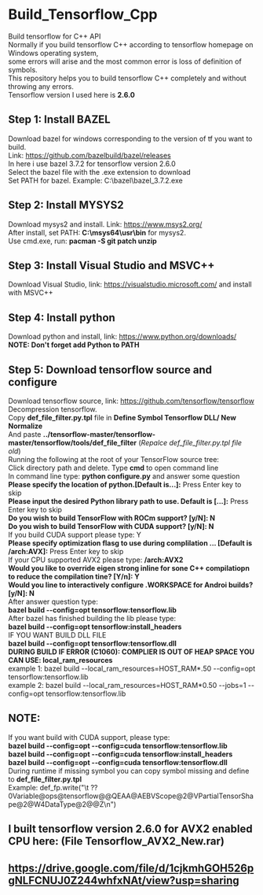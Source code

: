 # Build_Tensorflow_Cpp
Build tensorflow for C++ API \
Normally if you build tensorflow C++ according to tensorflow homepage on Windows operating system, \
some errors will arise and the most common error is loss of definition of symbols. \
This repository helps you to build tensorflow C++ completely and without throwing any errors. \
Tensorflow version I used here is **2.6.0**
## Step 1: Install BAZEL
Download bazel for windows corresponding to the version of tf you want to build.\
Link: https://github.com/bazelbuild/bazel/releases \
In here i use bazel 3.7.2 for tensorflow version 2.6.0\
Select the bazel file with the .exe extension to download \
Set PATH for bazel. Example: C:\bazel\bazel_3.7.2.exe
## Step 2: Install MYSYS2
Download mysys2 and install. Link: https://www.msys2.org/ \
After install, set PATH: **C:\msys64\usr\bin** for mysys2.\
Use cmd.exe, run: **pacman -S git patch unzip**
## Step 3: Install Visual Studio and MSVC++
Download Visual Studio, link: https://visualstudio.microsoft.com/ and install with MSVC++
## Step 4: Install python
Download python and install, link: https://www.python.org/downloads/ \
**NOTE: Don't forget add Python to PATH**
## Step 5: Download tensorflow source and configure
Download tensorflow source, link: https://github.com/tensorflow/tensorflow \
Decompression tensorflow.\
Copy **def_file_filter.py.tpl** file in **Define Symbol Tensorflow DLL/ New Normalize**\
And paste **../tensorflow-master/tensorflow-master/tensorflow/tools/def_file_filter** (_Repalce def_file_filter.py.tpl file old_)\
Running the following at the root of your TensorFlow source tree: \
Click directory path and delete. Type **cmd** to open command line\
In command line type: **python configure.py** and answer some question\
**Please specify the location of python.[Default is...]:** Press Enter key to skip \
**Please input the desired Python library path to use. Default is [...]:** Press Enter key to skip\
**Do you wish to build TensorFlow with ROCm support? [y/N]: N**\
**Do you wish to build TensorFlow with CUDA support? [y/N]: N**\
If you build CUDA support please type: Y\
**Please specify optimization flasg to use during complilation ... [Default is /arch:AVX]:** Press Enter key to skip\
If your CPU supported AVX2 please type: **/arch:AVX2**\
**Would you like to override eigen strong inline for sone C++ compilatiopn to reduce the compilation tine? [Y/n]: Y**\
**Would you line to interactively configure .WORKSPACE for Androi builds? [y/N]: N**\
After answer question type: \
**bazel build --config=opt tensorflow:tensorflow.lib**\
After bazel has finished building the lib please type:\
**bazel build --config=opt tensorflow:install_headers**\
IF YOU WANT BUILD DLL FILE\
**bazel build --config=opt tensorflow:tensorflow.dll**\
**DURING BUILD IF ERROR (C1060): COMPLIER IS OUT OF HEAP SPACE YOU CAN USE: local_ram_resources**\
example 1: bazel build --local_ram_resources=HOST_RAM*.50 --config=opt tensorflow:tensorflow.lib\
example 2: bazel build --local_ram_resources=HOST_RAM*0.50 --jobs=1 --config=opt tensorflow:tensorflow.lib
## NOTE:
If you want build with CUDA support, please type: \
**bazel build --config=opt --config=cuda tensorflow:tensorflow.lib** \
**bazel build --config=opt --config=cuda tensorflow:install_headers** \
**bazel build --config=opt --config=cuda tensorflow:tensorflow.dll** \
During runtime if missing symbol you can copy symbol missing and define to **def_file_filter.py.tpl** \
Example: def_fp.write("\t ??0Variable@ops@tensorflow@@QEAA@AEBVScope@2@VPartialTensorShape@2@W4DataType@2@@Z\n")

## I built tensorflow version 2.6.0 for AVX2 enabled CPU here: (File Tensorflow_AVX2_New.rar)
## https://drive.google.com/file/d/1cjkmhGOH526pgNLFCNUJ0Z244whfxNAt/view?usp=sharing
